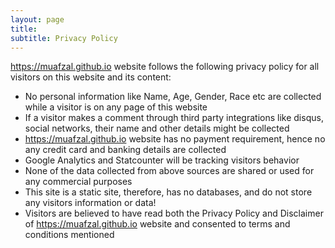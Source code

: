 ```yaml
---
layout: page
title:
subtitle: Privacy Policy
---
```


https://muafzal.github.io website follows the following privacy policy for all visitors on this website and its content:

- No personal information like Name, Age, Gender, Race etc are collected while a visitor is on any page of this website
- If a visitor makes a comment through third party integrations like disqus, social networks, their name and other details might be collected
- https://muafzal.github.io website has no payment requirement, hence no any credit card and banking details are collected
- Google Analytics and Statcounter will be tracking visitors behavior
- None of the data collected from above sources are shared or used for any commercial purposes
- This site is a static site, therefore, has no databases, and do not store any visitors information or data!
- Visitors are believed to have read both the Privacy Policy and Disclaimer of https://muafzal.github.io website and consented to terms and conditions mentioned
